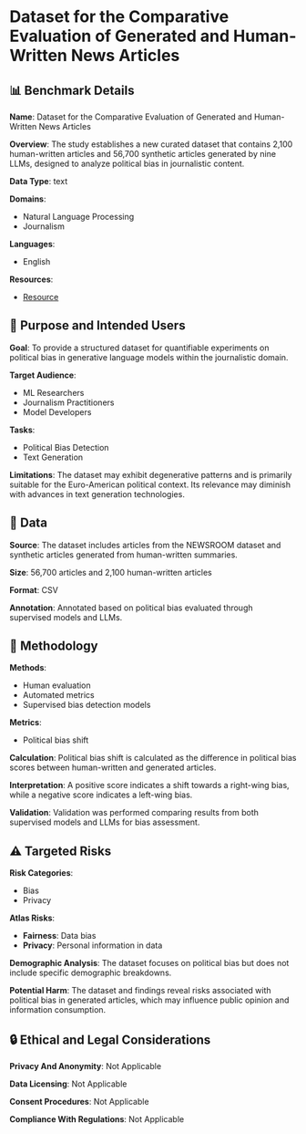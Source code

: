 # Dataset for the Comparative Evaluation of Generated and Human-Written News Articles

## 📊 Benchmark Details

**Name**: Dataset for the Comparative Evaluation of Generated and Human-Written News Articles

**Overview**: The study establishes a new curated dataset that contains 2,100 human-written articles and 56,700 synthetic articles generated by nine LLMs, designed to analyze political bias in journalistic content.

**Data Type**: text

**Domains**:
- Natural Language Processing
- Journalism

**Languages**:
- English

**Resources**:
- [Resource](https://huggingface.co/datasets/FilipT/Generated_News_Political_Leaning)

## 🎯 Purpose and Intended Users

**Goal**: To provide a structured dataset for quantifiable experiments on political bias in generative language models within the journalistic domain.

**Target Audience**:
- ML Researchers
- Journalism Practitioners
- Model Developers

**Tasks**:
- Political Bias Detection
- Text Generation

**Limitations**: The dataset may exhibit degenerative patterns and is primarily suitable for the Euro-American political context. Its relevance may diminish with advances in text generation technologies.

## 💾 Data

**Source**: The dataset includes articles from the NEWSROOM dataset and synthetic articles generated from human-written summaries.

**Size**: 56,700 articles and 2,100 human-written articles

**Format**: CSV

**Annotation**: Annotated based on political bias evaluated through supervised models and LLMs.

## 🔬 Methodology

**Methods**:
- Human evaluation
- Automated metrics
- Supervised bias detection models

**Metrics**:
- Political bias shift

**Calculation**: Political bias shift is calculated as the difference in political bias scores between human-written and generated articles.

**Interpretation**: A positive score indicates a shift towards a right-wing bias, while a negative score indicates a left-wing bias.

**Validation**: Validation was performed comparing results from both supervised models and LLMs for bias assessment.

## ⚠️ Targeted Risks

**Risk Categories**:
- Bias
- Privacy

**Atlas Risks**:
- **Fairness**: Data bias
- **Privacy**: Personal information in data

**Demographic Analysis**: The dataset focuses on political bias but does not include specific demographic breakdowns.

**Potential Harm**: The dataset and findings reveal risks associated with political bias in generated articles, which may influence public opinion and information consumption.

## 🔒 Ethical and Legal Considerations

**Privacy And Anonymity**: Not Applicable

**Data Licensing**: Not Applicable

**Consent Procedures**: Not Applicable

**Compliance With Regulations**: Not Applicable
